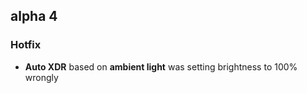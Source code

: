## alpha 4

### Hotfix

* **Auto XDR** based on **ambient light** was setting brightness to 100% wrongly